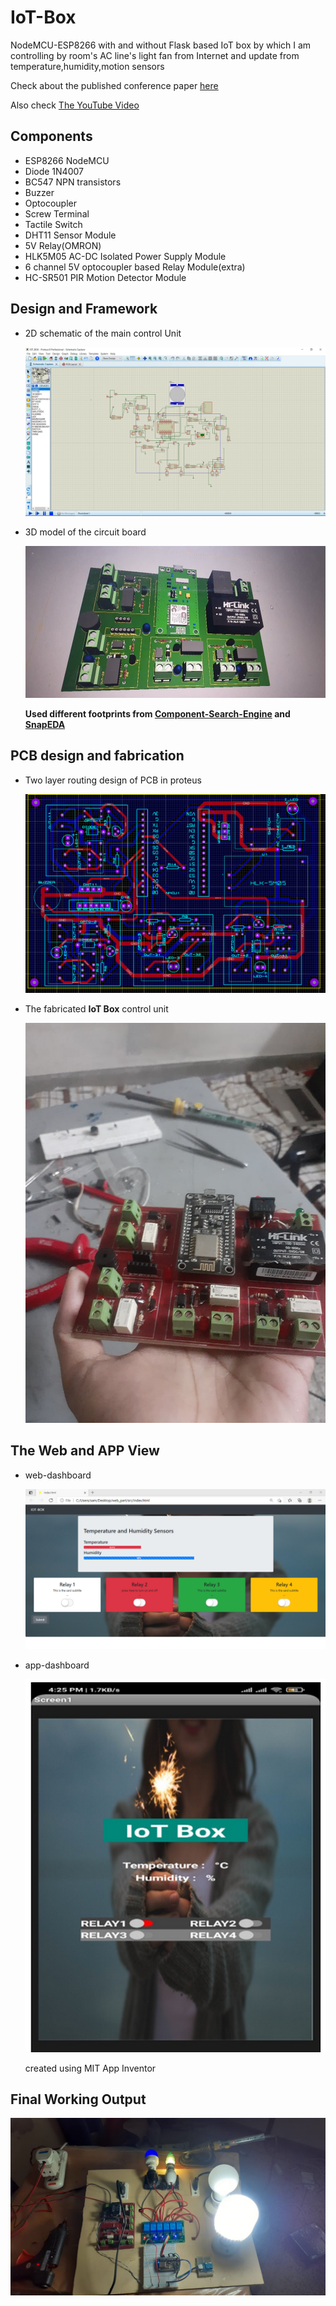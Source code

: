 # IoT-Box
NodeMCU-ESP8266 with and without Flask based IoT box by which I am controlling by room's AC line's light fan from Internet and update from temperature,humidity,motion sensors

Check about the published conference paper [here](https://www.researchgate.net/publication/354860121_157-P-4_Development_and_Optimization_of_a_Real-time_Server-based_IoT_Box_A_Smart_Home_Automation_System_and_its_Subsequent_Fabrication)

Also check [The YouTube Video](https://youtu.be/9XfIP5cwh9o?si=SXJPZKDBMGUv_ykJ)

## Components
* ESP8266 NodeMCU
* Diode 1N4007
* BC547 NPN transistors
* Buzzer
* Optocoupler
* Screw Terminal
* Tactile Switch
* DHT11 Sensor Module
* 5V Relay(OMRON)
* HLK5M05 AC-DC Isolated Power Supply Module
* 6 channel 5V optocoupler based Relay Module(extra)
* HC-SR501 PIR Motion Detector Module

## Design and Framework


* 2D schematic of the main control Unit

    ![2D schematic of the main control Unit](circuit_schematic.png)

* 3D model of the circuit board

    ![3D model of the circuit board](proteus_3D_design_view.jpg)

    **Used different footprints from [Component-Search-Engine](https://componentsearchengine.com/) and [SnapEDA](https://www.snapeda.com/)**


## PCB design and fabrication

* Two layer routing design of PCB in proteus   
    
    ![pcb_routing](pcb_routing.png)

* The fabricated **IoT Box** control unit

    ![xx](after_assembling_and_soldering.jpg)



## The Web and APP View

* web-dashboard

    ![web](web_dashboard_ss.png)

* app-dashboard

    ![app](mobile_app_ss.png)

  created using MIT App Inventor


## Final Working Output


![yy](final_working_pic_of_the_project.jpeg)
